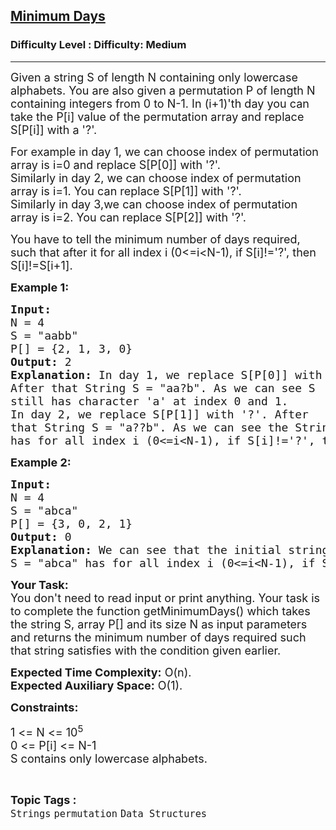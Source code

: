 <h2><a href="https://www.geeksforgeeks.org/problems/minimum-days--170646/1">Minimum Days</a></h2><h3>Difficulty Level : Difficulty: Medium</h3><hr><div class="problems_problem_content__Xm_eO"><p><span style="font-size:18px">Given a string S of length N containing only lowercase alphabets. You are also given a permutation P of length N containing integers from 0 to N-1. In (i+1)'th day you can take the P[i] value of the permutation array and replace S[P[i]] with a '?'.</span></p>

<p><span style="font-size:18px">For example in day 1, we can choose index of permutation array is i=0 and replace S[P[0]] with '?'.<br>
Similarly in day 2, we can choose index of permutation array is i=1. You can replace S[P[1]] with '?'.<br>
Similarly in day 3,we can choose index of permutation array is i=2. You can replace S[P[2]] with '?'.</span></p>

<p><span style="font-size:18px">You have to tell the minimum number of days required, such that after it for all index&nbsp;i (0&lt;=i&lt;N-1), if S[i]!='?', then S[i]!=S[i+1].</span></p>

<p><strong><span style="font-size:18px">Example 1:</span></strong></p>

<pre><span style="font-size:18px"><strong>Input:</strong>
N = 4
S = "aabb"
P[] = {2, 1, 3, 0}
<strong>Output:</strong> 2
<strong>Explanation:</strong> In day 1, we replace S[P[0]] with '?'. 
After that String S = "aa?b". As we can see S 
still has character 'a' at index 0 and 1.
In day 2, we replace S[P[1]] with '?'. After 
that String S = "a??b". As we can see the String 
has for all index i (0&lt;=i&lt;N-1), if S[i]!='?', then S[i]!=S[i+1].</span></pre>

<p><strong><span style="font-size:18px">Example 2:</span></strong></p>

<pre><span style="font-size:18px"><strong>Input:</strong>
N = 4
S = "abca"
P[] = {3, 0, 2, 1}
<strong>Output:</strong> 0
<strong>Explanation:</strong> We can see that the initial string 
S = "abca" has for all index i (0&lt;=i&lt;N-1), if S[i]!='?', then S[i]!=S[i+1].</span></pre>

<p><strong><span style="font-size:18px">Your Task:&nbsp;</span></strong><br>
<span style="font-size:18px">You don't need to read input or print anything. Your task is to complete the function getMinimumDays() which takes the string S, array P[] and its size N as input parameters and returns the minimum number of days required such that string satisfies with the condition given earlier.</span></p>

<p><span style="font-size:18px"><strong>Expected Time Complexity:</strong>&nbsp;O(n).<br>
<strong>Expected Auxiliary Space:</strong>&nbsp;O(1).</span></p>

<p><strong><span style="font-size:18px">Constraints:</span></strong></p>

<p><span style="font-size:18px">1 &lt;= N &lt;= 10<sup>5</sup><br>
0 &lt;= P[i] &lt;= N-1<br>
S contains only lowercase alphabets.</span></p>
</div><br><p><span style=font-size:18px><strong>Topic Tags : </strong><br><code>Strings</code>&nbsp;<code>permutation</code>&nbsp;<code>Data Structures</code>&nbsp;